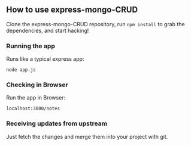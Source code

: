 ## How to use express-mongo-CRUD

Clone the express-mongo-CRUD repository, run `npm install` to grab the dependencies, and start hacking!

### Running the app

Runs like a typical express app:

    node app.js

### Checking in Browser

Run the app in Browser:

    localhost:3000/notes

### Receiving updates from upstream

Just fetch the changes and merge them into your project with git.


